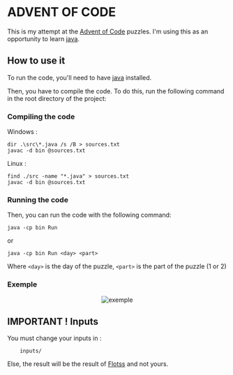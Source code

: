 # ADVENT OF CODE

This is my attempt at the [Advent of Code](https://adventofcode.com/) puzzles. I'm using this as an opportunity to
learn [java](https://www.java.com/en/).

## How to use it

To run the code, you'll need to have [java](https://www.java.com/en/) installed.

Then, you have to compile the code. To do this, run the following command in the root directory of the project:

### Compiling the code

Windows :

    dir .\src\*.java /s /B > sources.txt
    javac -d bin @sources.txt

Linux :

    find ./src -name "*.java" > sources.txt
    javac -d bin @sources.txt

### Running the code

Then, you can run the code with the following command:

    java -cp bin Run 

or

    java -cp bin Run <day> <part>

Where `<day>` is the day of the puzzle, `<part>` is the part of the puzzle (1 or 2)

### Exemple

<p align="center">
    <img src="https://i.imgur.com/PY0cT4h.png" alt="exemple">
</p>

## IMPORTANT ! Inputs

You must change your inputs in  :

        inputs/

Else, the result will be the result of [Flotss](https://github.com/Flotss) and not yours.

